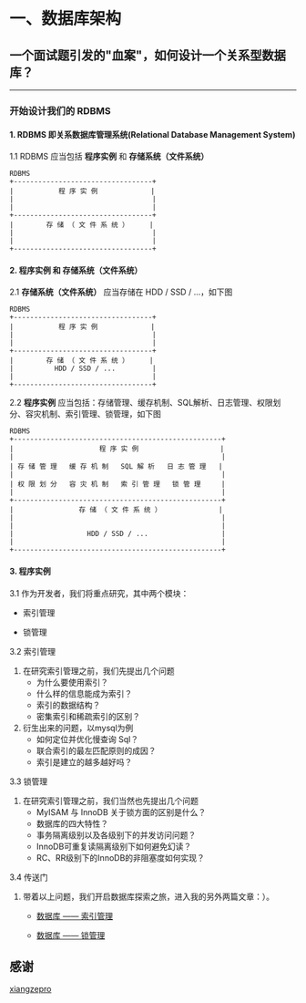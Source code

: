 # 一、数据库架构

## 一个面试题引发的"血案"，如何设计一个关系型数据库？

-----

### 开始设计我们的 RDBMS

#### 1. RDBMS 即关系数据库管理系统(Relational Database Management System)

1.1 RDBMS 应当包括 **程序实例** 和 **存储系统（文件系统）**

```
RDBMS
+----------------------------------+
|           程 序 实 例             |
|                                  |
|                                  |
+----------------------------------+
|        存 储 （ 文 件 系 统 ）     |
|                                  |
|                                  |
+----------------------------------+
```


#### 2. **程序实例** 和 **存储系统（文件系统）**

2.1 **存储系统（文件系统）** 应当存储在 HDD / SSD / ...，如下图

```
RDBMS
+----------------------------------+
|           程 序 实 例             |
|                                  |
|                                  |
+----------------------------------+
|        存 储 （ 文 件 系 统 ）     |
|          HDD / SSD / ...         |
|                                  |
+----------------------------------+
```


2.2 **程序实例** 应当包括：存储管理、缓存机制、SQL解析、日志管理、权限划分、容灾机制、索引管理、锁管理，如下图


```
RDBMS
+---------------------------------------------------+
|                     程 序 实 例                    |
|                                                   |
| 存 储 管 理   缓 存 机 制   SQL 解 析   日 志 管 理   |
|                                                   |
| 权 限 划 分   容 灾 机 制   索 引 管 理   锁 管 理     |
|                                                   |
+---------------------------------------------------+
|                存 储 （ 文 件 系 统 ）              |
|                                                   |
|                                                   |
|                  HDD / SSD / ...                  |
|                                                   |
+---------------------------------------------------+
```

#### 3. **程序实例**

3.1 作为开发者，我们将重点研究，其中两个模块：
 - 索引管理

 - 锁管理
 
3.2 索引管理
 
 1. 在研究索引管理之前，我们先提出几个问题
     - 为什么要使用索引？
     - 什么样的信息能成为索引？
     - 索引的数据结构？
     - 密集索引和稀疏索引的区别？
 2. 衍生出来的问题，以mysql为例
     - 如何定位并优化慢查询 Sql？
     - 联合索引的最左匹配原则的成因？
     - 索引是建立的越多越好吗？

3.3 锁管理

 1. 在研究索引管理之前，我们当然也先提出几个问题
     - MyISAM 与 InnoDB 关于锁方面的区别是什么？
     - 数据库的四大特性？
     - 事务隔离级别以及各级别下的并发访问问题？
     - InnoDB可重复读隔离级别下如何避免幻读？
     - RC、RR级别下的InnoDB的非阻塞度如何实现？

3.4 传送门

  1. 带着以上问题，我们开启数据库探索之旅，进入我的另外两篇文章：）。
  
     - [数据库 —— 索引管理](./数据库——2_索引管理.md)
    
     - [数据库 —— 锁管理](./数据库——3_锁管理_pending.md)
     
     

## 感谢

[xiangzepro](https://www.imooc.com/t/4264265)
